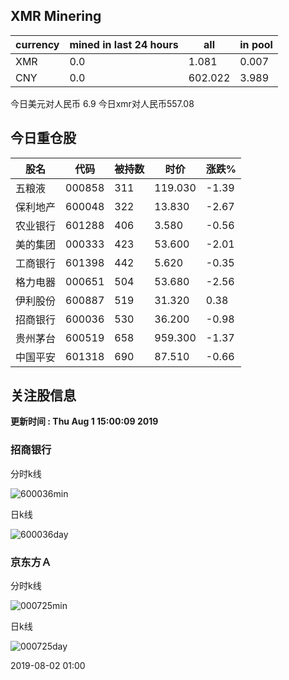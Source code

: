 ## XMR Minering

|currency|mined in last 24 hours|all|in pool|
|---|---|---|---|
|XMR|0.0|1.081|0.007|
|CNY|0.0|602.022|3.989|

今日美元对人民币 6.9	今日xmr对人民币557.08


## 今日重仓股 

|股名|代码|被持数|时价|涨跌%|
|---|---|---|---|---|
|五粮液|000858|311|119.030|-1.39|
|保利地产|600048|322|13.830|-2.67|
|农业银行|601288|406|3.580|-0.56|
|美的集团|000333|423|53.600|-2.01|
|工商银行|601398|442|5.620|-0.35|
|格力电器|000651|504|53.680|-2.56|
|伊利股份|600887|519|31.320|0.38|
|招商银行|600036|530|36.200|-0.98|
|贵州茅台|600519|658|959.300|-1.37|
|中国平安|601318|690|87.510|-0.66|

## 关注股信息
**更新时间 : Thu Aug  1 15:00:09 2019**
### 招商银行 
分时k线

![600036min](http://image.sinajs.cn/newchart/min/n/sh600036.gif)

日k线

![600036day](http://image.sinajs.cn/newchart/daily/n/sh600036.gif)

### 京东方Ａ 
分时k线

![000725min](http://image.sinajs.cn/newchart/min/n/sz000725.gif)

日k线

![000725day](http://image.sinajs.cn/newchart/daily/n/sz000725.gif)

2019-08-02 01:00